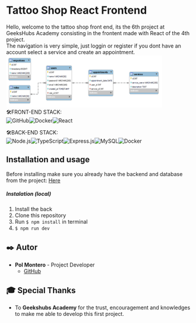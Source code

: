 # Tattoo Shop  React Frontend
Hello, welcome to the tattoo shop front end, its the 6th project at GeeksHubs Academy consisting in the frontent made with React of the 4th project.<br>
The navigation is very simple, just loggin or register if you dont have an account select a service and create an appointment.
<br>
<img src="./src/img/DBimg.png" alt="gif_page" style="height: 10em ; width: 30em; left: 1em; transition: 0.7s">
<br>
🛠️FRONT-END STACK:<br/><img src="https://img.shields.io/badge/GitHub-100000?style=for-the-badge&logo=github&logoColor=white" alt="GitHub" /><img src= "https://img.shields.io/badge/javascipt-EFD81D?style=for-the-badge&logo=javascript&logoColor=black" alt="Docker" /><img src= "https://img.shields.io/badge/React-20232A?style=for-the-badge&logo=react&logoColor=61DAFB" alt="React" />


🛠️BACK-END STACK:<br/><img src="https://img.shields.io/badge/Node.js-43853D?style=for-the-badge&logo=node.js&logoColor=white" alt="Node.js" /><img src="https://img.shields.io/badge/TypeScript-007ACC?style=for-the-badge&logo=typescript&logoColor=white" alt="TypeScript" /><img src="https://img.shields.io/badge/Express.js-404D59?style=for-the-badge" alt="Express.js"/><img src="https://img.shields.io/badge/MySQL-00000F?style=for-the-badge&logo=mysql&logoColor=white" alt="MySQL" /><img src="https://img.shields.io/badge/DOCKER-2020BF?style=for-the-badge&logo=docker&logoColor=white" alt="Docker" />

## Installation and usage

Before installing make sure you already have the backend and database from the  project: [Here](https://github.com/HyPolDev/Tattoo-Shop_Week-4-Project)

##### Instalation (local)
1.  Install the back 
2.  Clone this repository
3.  Run ` $ npm install ` in terminal
4.  `$ npm run dev`

## ✒️ Autor

- **Pol Montero** - Project Developer
  - [GitHub](https://github.com/hypoldev) 

## 🎓 Special Thanks

- To **Geekshubs Academy** for the trust, encouragement and knowledges to make me able to develop this first project.


